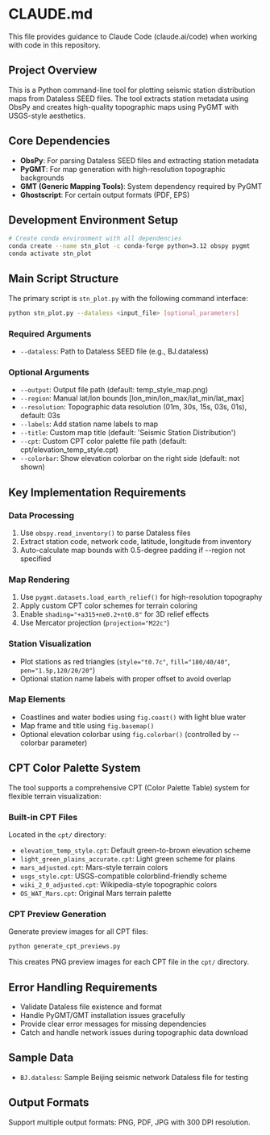# CLAUDE.md

This file provides guidance to Claude Code (claude.ai/code) when working with code in this repository.

## Project Overview

This is a Python command-line tool for plotting seismic station distribution maps from Dataless SEED files. The tool extracts station metadata using ObsPy and creates high-quality topographic maps using PyGMT with USGS-style aesthetics.

## Core Dependencies

- **ObsPy**: For parsing Dataless SEED files and extracting station metadata
- **PyGMT**: For map generation with high-resolution topographic backgrounds
- **GMT (Generic Mapping Tools)**: System dependency required by PyGMT
- **Ghostscript**: For certain output formats (PDF, EPS)

## Development Environment Setup

```bash
# Create conda environment with all dependencies
conda create --name stn_plot -c conda-forge python=3.12 obspy pygmt
conda activate stn_plot
```

## Main Script Structure

The primary script is `stn_plot.py` with the following command interface:

```bash
python stn_plot.py --dataless <input_file> [optional_parameters]
```

### Required Arguments
- `--dataless`: Path to Dataless SEED file (e.g., BJ.dataless)

### Optional Arguments
- `--output`: Output file path (default: temp_style_map.png)
- `--region`: Manual lat/lon bounds [lon_min/lon_max/lat_min/lat_max]
- `--resolution`: Topographic data resolution (01m, 30s, 15s, 03s, 01s), default: 03s
- `--labels`: Add station name labels to map
- `--title`: Custom map title (default: 'Seismic Station Distribution')
- `--cpt`: Custom CPT color palette file path (default: cpt/elevation_temp_style.cpt)
- `--colorbar`: Show elevation colorbar on the right side (default: not shown)

## Key Implementation Requirements

### Data Processing
1. Use `obspy.read_inventory()` to parse Dataless files
2. Extract station code, network code, latitude, longitude from inventory
3. Auto-calculate map bounds with 0.5-degree padding if --region not specified

### Map Rendering
1. Use `pygmt.datasets.load_earth_relief()` for high-resolution topography
2. Apply custom CPT color schemes for terrain coloring
3. Enable `shading="+a315+ne0.2+nt0.8"` for 3D relief effects
4. Use Mercator projection (`projection="M22c"`)

### Station Visualization
- Plot stations as red triangles (`style="t0.7c"`, `fill="180/40/40"`, `pen="1.5p,120/20/20"`)
- Optional station name labels with proper offset to avoid overlap

### Map Elements
- Coastlines and water bodies using `fig.coast()` with light blue water
- Map frame and title using `fig.basemap()`
- Optional elevation colorbar using `fig.colorbar()` (controlled by --colorbar parameter)

## CPT Color Palette System

The tool supports a comprehensive CPT (Color Palette Table) system for flexible terrain visualization:

### Built-in CPT Files
Located in the `cpt/` directory:
- `elevation_temp_style.cpt`: Default green-to-brown elevation scheme
- `light_green_plains_accurate.cpt`: Light green scheme for plains
- `mars_adjusted.cpt`: Mars-style terrain colors
- `usgs_style.cpt`: USGS-compatible colorblind-friendly scheme
- `wiki_2_0_adjusted.cpt`: Wikipedia-style topographic colors
- `OS_WAT_Mars.cpt`: Original Mars terrain palette

### CPT Preview Generation
Generate preview images for all CPT files:
```bash
python generate_cpt_previews.py
```

This creates PNG preview images for each CPT file in the `cpt/` directory.

## Error Handling Requirements

- Validate Dataless file existence and format
- Handle PyGMT/GMT installation issues gracefully
- Provide clear error messages for missing dependencies
- Catch and handle network issues during topographic data download

## Sample Data

- `BJ.dataless`: Sample Beijing seismic network Dataless file for testing

## Output Formats

Support multiple output formats: PNG, PDF, JPG with 300 DPI resolution.